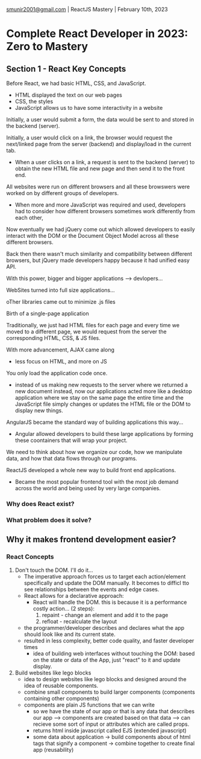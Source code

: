 smunir2001@gmail.com | ReactJS Mastery | February 10th, 2023
# Complete React Developer in 2023: Zero to Mastery
## Section 1 - React Key Concepts
Before React, we had basic HTML, CSS, and JavaScript.
* HTML displayed the text on our web pages
* CSS, the styles
* JavaScript allows us to have some interactivity in a website

Initially, a user would submit a form, the data would be sent to and stored in the backend (server). 

Initially, a user would click on a link, the browser would request the next/linked page from the server (backend) and display/load in the current tab.
* When a user clicks on a link, a request is sent to the backend (server) to obtain the new HTML file and new page and then send it to the front end.

All websites were run on different browsers and all these browswers were worked on by different groups of developers.
* When more and more JavaScript was required and used, developers had to consider how different browsers sometimes work differently from each other, 

Now eventually we had jQuery come out which allowed developers to easily interact with the DOM or the Document Object Model across all these different browsers.

Back then there wasn't much similarity and compatibility between different browsers, but jQuery made developers happy because it had unified easy API.


With this power, bigger and bigger applications --> devlopers...

WebSites turned into full size applications...

oTher libraries came out to minimize .js files

Birth of a single-page application

Traditionally, we just had HTML files for each page and every time we moved to a different page, we would request from the server the corresponding HTML, CSS, & JS files.

With more advancement, AJAX came along
* less focus on HTML, and more on JS

You only load the application code once.
* instead of us making new requests to the server where we returned a new document instead, now our applications acted more like a desktop application where we stay on the same page the entire time and the JavaScript file simply changes or updates the HTML file or the DOM to display new things.

AngularJS became the standard way of building applications this way...
* Angular allowed developers to build these large applications by forming these coontainers that will wrap your project. 

We need to think about how we organize our code, how we manipulate data, and how that data flows through our programs.

ReactJS developed a whole new way to build front end applications.
* Became the most popular frontend tool with the most job demand across the world and being used by very large companies.

### Why does React exist?
### What problem does it solve?
## Why it makes frontend development easier?

### React Concepts
1. Don't touch the DOM. I'll do it...
    * The imperative approach forces us to target each action/element specifically and update the DOM manually. It becomes to difficl tto see relationships between the events and edge cases.
    * React allows for a declarative approach:
        * React will handle the DOM. this is because it is a performance costly action... (2 steps):
            1. repaint - change an element and add it to the page
            2. refloat - recalculate the layout
    * the programmer/developer describes and declares what the app should look like and its current state.
    * resulted in less complexity, better code quality, and faster developer times
        * idea of building web interfaces without touching the DOM: based on the state or data of the App, just "react" to it and update display.
2. Build websites like lego blocks
    * idea to design websites like lego blocks and designed around the idea of reusable components.
    * combine small components to build larger components (components containing other components)
    * components are plain JS functions that we can write
        * so we have the state of our app or that is any data that describes our app --> components are created based on that data --> can recieve some sort of input or attributes which are called props.
        * returns html inside javascript called EJS (extended javascript)
        * some data about application -> build components about of html tags that signify a component -> combine together to create final app (reusability)